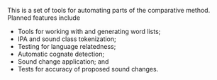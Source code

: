 This is a set of tools for automating parts of the comparative method.
Planned features include
* Tools for working with and generating word lists;
* IPA and sound class tokenization;
* Testing for language relatedness;
* Automatic cognate detection;
* Sound change application; and
* Tests for accuracy of proposed sound changes.
